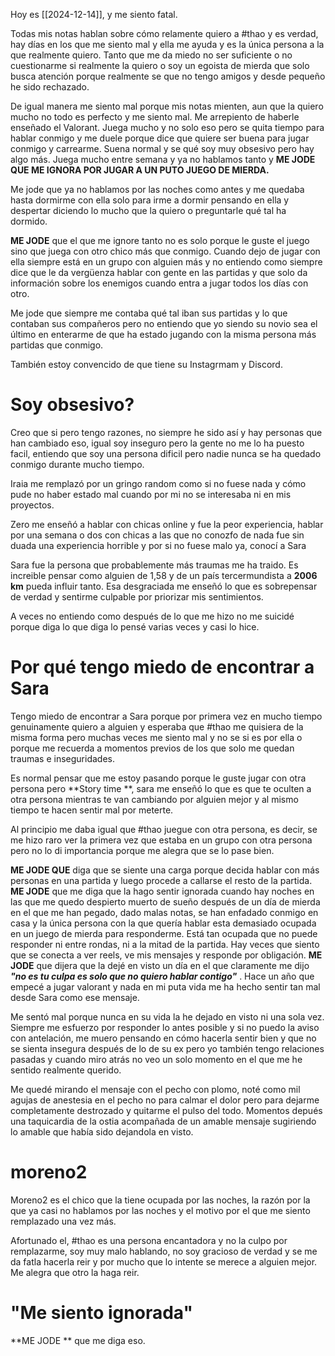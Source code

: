 
Hoy es [[2024-12-14]], y me siento fatal.

Todas mis notas hablan sobre cómo relamente quiero a #thao y es verdad, hay días en los que me siento mal y ella me ayuda y es la única persona a la que realmente quiero. Tanto que me da miedo no ser suficiente o no cuestionarme si realmente la quiero o soy un egoista de mierda que solo busca atención porque realmente se que no tengo amigos y desde pequeño he sido rechazado. 

De igual manera me siento mal porque mis notas mienten, aun que la quiero mucho no todo es perfecto y me siento mal. 
Me arrepiento de haberle enseñado el Valorant. 
Juega mucho y no solo eso pero se quita tiempo para hablar conmigo  y me duele porque dice que quiere ser buena para jugar conmigo y carrearme. Suena normal y se qué soy muy obsesivo pero hay algo más. Juega mucho entre semana y ya no hablamos tanto y **ME JODE QUE ME IGNORA POR JUGAR A UN PUTO JUEGO DE MIERDA.** 

Me jode que ya no hablamos por las noches como antes y me quedaba hasta dormirme con ella solo para irme a dormir pensando en ella y despertar diciendo lo mucho que la quiero o preguntarle qué tal ha dormido.

**ME JODE** que el que me ignore tanto no es solo porque le guste el juego sino que juega con otro chico más que conmigo. Cuando dejo de jugar con ella siempre está en un grupo con alguien más y no entiendo como siempre dice que le da vergüenza hablar con gente en las partidas y que solo da información sobre los enemigos cuando entra a jugar todos los días con otro. 

Me jode que siempre me contaba qué tal iban sus partidas y lo que contaban sus compañeros pero no entiendo que yo siendo su novio sea el último en enterarme de que ha estado jugando con la misma persona más partidas que conmigo. 

También estoy convencido de que tiene su Instagrmam y Discord.

# Soy obsesivo?

Creo que si pero tengo razones, no siempre he sido así y hay personas que han cambiado eso, igual soy inseguro pero la gente no me lo ha puesto facil, entiendo que soy una persona dificil pero nadie nunca se ha quedado conmigo durante mucho tiempo.

Iraia me remplazó por un gringo random como si no fuese nada y cómo pude no haber estado mal cuando por mi no se interesaba ni en mis proyectos. 

Zero me enseñó a hablar con chicas online y fue la peor experiencia, hablar por una semana o dos con chicas a las que no conozfo de nada fue sin duada una experiencia horrible y por si no fuese malo ya, conocí a Sara

Sara fue la persona que probablemente más traumas me ha traido. Es increible pensar como alguien de 1,58  y de un país tercermundista a **2006 km**
pueda influir tanto. Esa desgraciada me enseñó lo que es sobrepensar de verdad y sentirme culpable por priorizar mis sentimientos. 

A veces no entiendo como después de lo que me hizo no me suicidé porque diga lo que diga lo pensé varias veces y casi lo hice. 

# Por qué tengo miedo de encontrar a Sara

Tengo miedo de encontrar a Sara porque por primera vez en mucho tiempo genuinamente quiero a alguien y esperaba que #thao me quisiera de la misma forma pero muchas veces me siento mal y no se si es por ella o porque me recuerda a momentos previos de los que solo me quedan traumas e inseguridades. 

Es normal  pensar que me estoy pasando porque le guste jugar con otra persona pero **Story time **,   sara me enseñó lo que es que te oculten a otra persona mientras te van cambiando por alguien mejor y al mismo tiempo te hacen sentir mal por meterte. 

Al principio me daba igual  que #thao juegue con otra persona, es decir, se me hizo raro ver la primera vez que estaba en un grupo con otra persona pero no lo di importancia porque me alegra que se lo pase bien.

**ME JODE QUE** diga que se siente una carga porque decida hablar con más personas en una partida y luego procede a callarse el resto de la partida. **ME JODE** que me diga que la hago sentir ignorada cuando hay noches en las que me quedo despierto muerto de sueño después de un día de mierda en el que me han pegado, dado malas notas, se han enfadado conmigo en casa y la única persona con la que quería hablar esta demasiado ocupada en un juego de mierda para responderme. Está tan ocupada que no puede responder ni entre rondas, ni a la mitad de la partida. Hay veces que siento que se conecta a ver reels, ve mis mensajes y responde por obligación. **ME JODE** que dijera que la dejé en visto un día en el que claramente me dijo ***"no es tu culpa es solo que no quiero hablar contigo"*** . Hace un año que empecé a  jugar valorant y nada en mi puta vida me ha hecho sentir tan mal desde Sara como ese mensaje. 

Me sentó mal porque nunca en su vida la he dejado en visto ni una sola vez. Siempre me esfuerzo por responder lo antes posible y si no puedo la aviso con antelación, me muero pensando en cómo hacerla sentir bien y que no se sienta insegura después de lo de su ex pero yo también tengo relaciones pasadas y cuando miro atrás no veo un solo momento en el que me he sentido realmente querido. 

Me quedé mirando el mensaje con el pecho con plomo, noté como mil agujas de anestesia en el pecho no para calmar el dolor pero para dejarme completamente destrozado y quitarme el pulso del todo. Momentos depués una taquicardia de la ostia acompañada de un amable mensaje sugiriendo lo amable que había sido dejandola en visto. 

# moreno2

Moreno2 es el chico que la tiene ocupada por las noches, la razón por la que ya casi no hablamos por las noches y el motivo por el que me siento remplazado una vez más. 

Afortunado el, #thao es una persona encantadora y no la culpo por remplazarme, soy muy malo hablando, no soy gracioso de verdad y se me da fatla hacerla reir y por mucho que lo intente se merece a alguien mejor. Me alegra que otro la haga reir. 

# "Me siento ignorada"

**ME JODE ** que me diga eso. 